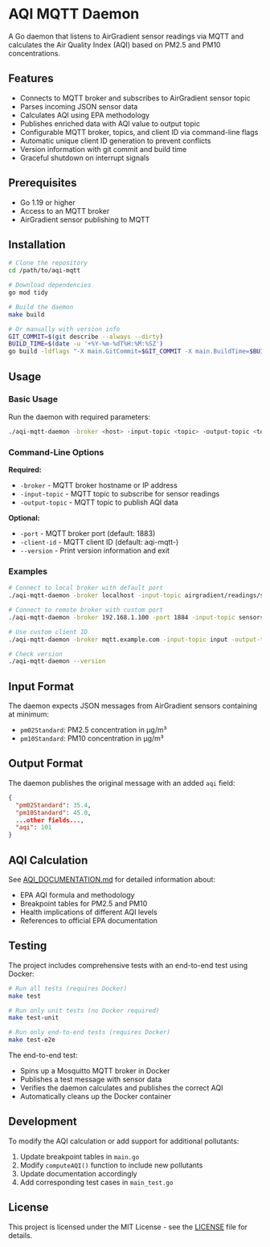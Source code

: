 # AQI MQTT Daemon

A Go daemon that listens to AirGradient sensor readings via MQTT and calculates the Air Quality Index (AQI) based on PM2.5 and PM10 concentrations.

## Features

- Connects to MQTT broker and subscribes to AirGradient sensor topic
- Parses incoming JSON sensor data
- Calculates AQI using EPA methodology
- Publishes enriched data with AQI value to output topic
- Configurable MQTT broker, topics, and client ID via command-line flags
- Automatic unique client ID generation to prevent conflicts
- Version information with git commit and build time
- Graceful shutdown on interrupt signals

## Prerequisites

- Go 1.19 or higher
- Access to an MQTT broker
- AirGradient sensor publishing to MQTT

## Installation

```bash
# Clone the repository
cd /path/to/aqi-mqtt

# Download dependencies
go mod tidy

# Build the daemon
make build

# Or manually with version info
GIT_COMMIT=$(git describe --always --dirty)
BUILD_TIME=$(date -u '+%Y-%m-%dT%H:%M:%SZ')
go build -ldflags "-X main.GitCommit=$GIT_COMMIT -X main.BuildTime=$BUILD_TIME" -o aqi-mqtt-daemon
```

## Usage

### Basic Usage

Run the daemon with required parameters:
```bash
./aqi-mqtt-daemon -broker <host> -input-topic <topic> -output-topic <topic>
```

### Command-Line Options

**Required:**
- `-broker` - MQTT broker hostname or IP address
- `-input-topic` - MQTT topic to subscribe for sensor readings
- `-output-topic` - MQTT topic to publish AQI data

**Optional:**
- `-port` - MQTT broker port (default: 1883)
- `-client-id` - MQTT client ID (default: aqi-mqtt-<pid>)
- `--version` - Print version information and exit

### Examples

```bash
# Connect to local broker with default port
./aqi-mqtt-daemon -broker localhost -input-topic airgradient/readings/sensor1 -output-topic aqi/sensor1

# Connect to remote broker with custom port
./aqi-mqtt-daemon -broker 192.168.1.100 -port 1884 -input-topic sensors/air -output-topic processed/aqi

# Use custom client ID
./aqi-mqtt-daemon -broker mqtt.example.com -input-topic input -output-topic output -client-id my-aqi-processor

# Check version
./aqi-mqtt-daemon --version
```

## Input Format

The daemon expects JSON messages from AirGradient sensors containing at minimum:
- `pm02Standard`: PM2.5 concentration in µg/m³
- `pm10Standard`: PM10 concentration in µg/m³

## Output Format

The daemon publishes the original message with an added `aqi` field:
```json
{
  "pm02Standard": 35.4,
  "pm10Standard": 45.0,
  ...other fields...,
  "aqi": 101
}
```

## AQI Calculation

See [AQI_DOCUMENTATION.md](AQI_DOCUMENTATION.md) for detailed information about:
- EPA AQI formula and methodology
- Breakpoint tables for PM2.5 and PM10
- Health implications of different AQI levels
- References to official EPA documentation

## Testing

The project includes comprehensive tests with an end-to-end test using Docker:

```bash
# Run all tests (requires Docker)
make test

# Run only unit tests (no Docker required)
make test-unit

# Run only end-to-end tests (requires Docker)
make test-e2e
```

The end-to-end test:
- Spins up a Mosquitto MQTT broker in Docker
- Publishes a test message with sensor data
- Verifies the daemon calculates and publishes the correct AQI
- Automatically cleans up the Docker container

## Development

To modify the AQI calculation or add support for additional pollutants:
1. Update breakpoint tables in `main.go`
2. Modify `computeAQI()` function to include new pollutants
3. Update documentation accordingly
4. Add corresponding test cases in `main_test.go`

## License

This project is licensed under the MIT License - see the [LICENSE](LICENSE) file for details.